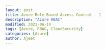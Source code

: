 ```yaml
---
layout: post
title: Azure Role Based Access Control - 1
description: "Azure RBAC"
modified: 2021-06-14
tags: [Azure, RBAC, CloudSecurity]
categories: [Azure]
author: Ajeet
---
```

